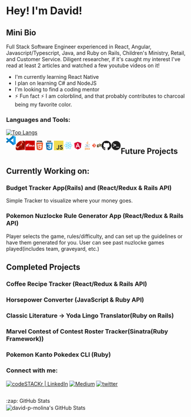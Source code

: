 # Hey! I'm David!
## Mini Bio
Full Stack Software Engineer experienced in React, Angular, Javascript/Typescript, Java, and Ruby on Rails, Children's Ministry, Retail, and Customer Service. Diligent researcher, if it's caught my interest I've read at least 2 articles and watched a few youtube videos on it!

- I'm currently learning React Native
- I plan on learning C# and NodeJS
- I'm looking to find a coding mentor
- ⚡ Fun fact ⚡ I am colorblind, and that probably contributes to charcoal being my favorite color.
 
### Languages and Tools:

[![Top Langs](https://github-readme-stats.vercel.app/api/top-langs/?username=david-p-molina&layout=compact)](https://github.com/anuraghazra/github-readme-stats)
<br />
<img align="left" alt="Visual Studio Code" width="26px" src="https://raw.githubusercontent.com/github/explore/80688e429a7d4ef2fca1e82350fe8e3517d3494d/topics/visual-studio-code/visual-studio-code.png" />
<!-- <img align="left" alt="Eclipse" width="26px" src="https://raw.githubusercontent.com/github/explore/80688e429a7d4ef2fca1e82350fe8e3517d3494d/topics/eclipse/eclipse.png" /> -->
<img align="left" alt="Ruby" width="26px" src="https://raw.githubusercontent.com/github/explore/80688e429a7d4ef2fca1e82350fe8e3517d3494d/topics/ruby/ruby.png" />
<img align="left" alt="Rails" width="26px" src="https://raw.githubusercontent.com/github/explore/80688e429a7d4ef2fca1e82350fe8e3517d3494d/topics/rails/rails.png" />
<img align="left" alt="HTML5" width="26px" src="https://raw.githubusercontent.com/github/explore/80688e429a7d4ef2fca1e82350fe8e3517d3494d/topics/html/html.png" />
<img align="left" alt="CSS3" width="26px" src="https://raw.githubusercontent.com/github/explore/80688e429a7d4ef2fca1e82350fe8e3517d3494d/topics/css/css.png" />
<img align="left" alt="JavaScript" width="26px" src="https://raw.githubusercontent.com/github/explore/80688e429a7d4ef2fca1e82350fe8e3517d3494d/topics/javascript/javascript.png" />
<img align="left" alt="React" width="26px" src="https://raw.githubusercontent.com/github/explore/80688e429a7d4ef2fca1e82350fe8e3517d3494d/topics/react/react.png" />
<img align="left" alt="Angular" width="26px" src="https://raw.githubusercontent.com/github/explore/80688e429a7d4ef2fca1e82350fe8e3517d3494d/topics/angular/angular.png" />
<img align="left" alt="Java" width="26px" src="https://raw.githubusercontent.com/github/explore/80688e429a7d4ef2fca1e82350fe8e3517d3494d/topics/java/java.png" />
<img align="left" alt="Git" width="26px" src="https://raw.githubusercontent.com/github/explore/80688e429a7d4ef2fca1e82350fe8e3517d3494d/topics/git/git.png" />
<img align="left" alt="GitHub" width="26px" src="https://raw.githubusercontent.com/github/explore/78df643247d429f6cc873026c0622819ad797942/topics/github/github.png" />
<img align="left" alt="Terminal" width="26px" src="https://raw.githubusercontent.com/github/explore/80688e429a7d4ef2fca1e82350fe8e3517d3494d/topics/terminal/terminal.png" />

##
## Future Projects
## Currently Working on:
### Budget Tracker App(Rails) and (React/Redux & Rails API)
Simple Tracker to visualize where your money goes.

### Pokemon Nuzlocke Rule Generator App (React/Redux & Rails API)
Player selects the game, rules/difficulty, and can set up the guidelines or have them generated for you. User can see past nuzlocke games played(includes team, graveyard, etc.)


## Completed Projects
### Coffee Recipe Tracker (React/Redux & Rails API)
### Horsepower Converter (JavaScript & Ruby API)
### Classic Literature -> Yoda Lingo Translator(Ruby on Rails)
### Marvel Contest of Contest Roster Tracker(Sinatra(Ruby Framework))
### Pokemon Kanto Pokedex CLI (Ruby)

### Connect with me:

[<img align="center" alt="codeSTACKr | LinkedIn" width="30px" src="https://cdn.jsdelivr.net/npm/simple-icons@v3/icons/linkedin.svg" />][linkedin]
[<img align="center" alt="Medium" width="80" src="https://github.com/melanieshi0120/melanieshi0120/blob/master/medium.ico" />][medium]
[<img align="center" alt="twitter" width="30px" src="https://cdn.jsdelivr.net/npm/simple-icons@3.13.0/icons/twitter.svg" />][twitter]

##

  <summary>:zap: GitHub Stats</summary>

  <img align="center" alt="david-p-molina's GitHub Stats" src="https://github-readme-stats.vercel.app/api?username=david-p-molina&show_icons=true&hide_border=false" />



<!-- resources: -->
<!-- https://github.com/abhisheknaiidu/awesome-github-profile-readme/#tools -->

[linkedin]: https://linkedin.com/in/david-p-molina/
[medium]: https://david-p-molina.medium.com/
[twitter]: https://twitter.com/DavidPMolina_SE
